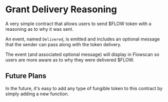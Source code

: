 # Grant Delivery Reasoning

A very simple contract that allows users to send $FLOW token with a reasoning as to why it was sent.

An event, named `Delivered`, is emitted and includes an optional message that the sender can pass along with the token delivery.

The event (and associated optional message) will display in Flowscan so users are more aware as to why they were delivered $FLOW.

## Future Plans

In the future, it's easy to add any type of fungible token to this contract by simply adding a new function.